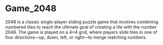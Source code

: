 # Game_2048
2048 is a classic single-player sliding puzzle game that involves combining numbered tiles to reach the ultimate goal of creating a tile with the number 2048. The game is played on a 4×4 grid, where players slide tiles in one of four directions—up, down, left, or right—to merge matching numbers.
